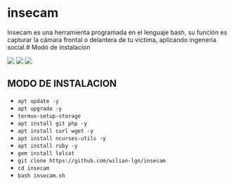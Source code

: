 # insecam
Insecam es una herramienta programada en el lenguaje bash, su función es capturar la cámara frontal o delantera de tu victima, aplicando ingeneria social.# Modo de instalacion

<img src="https://probabilistic-bangs.000webhostapp.com/imagenes/insecam.jpg">
<img src="https://probabilistic-bangs.000webhostapp.com/imagenes/github.jpg">
<img src="https://probabilistic-bangs.000webhostapp.com/imagenes/y2meta.jpg">

## MODO DE INSTALACION

* `apt update -y`
* `apt upgrade -y`
* `termux-setup-storage`
* `apt install git php -y`
* `apt install curl wget -y`
* `apt install ncurses-utils -y`
* `apt install ruby -y`
* `gem install lolcat`
* `git clone https://github.com/wilian-lgn/insecam`
* `cd insecam`
* `bash insecam.sh`
